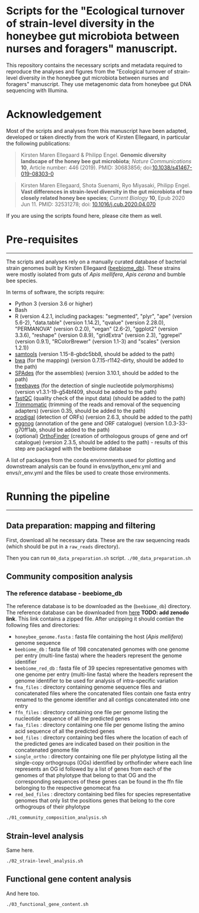 Scripts for the "Ecological turnover of strain-level diversity in the honeybee gut microbiota between nurses and foragers" manuscript.
=======

This repository contains the necessary scripts and metadata required to reproduce the analyses and figures from the "Ecological turnover of strain-level diversity in the honeybee gut microbiota between nurses and foragers" manuscript. They use metagenomic data from honeybee gut DNA sequencing with Illumina.

# Acknowledgement

Most of the scripts and analyses from this manuscript have been adapted, developed or taken directly from the work of Kirsten Ellegaard, in particular the following publications:

> Kirsten Maren Ellegaard & Philipp Engel. **Genomic diversity landscape of the honey bee gut microbiota**; _Nature Communications_ **10**, Article number: 446 (2019).
> PMID: 30683856;
> doi:[10.1038/s41467-019-08303-0](https://www.nature.com/articles/s41467-019-08303-0)

> Kirsten Maren Ellegaard, Shota Suenami, Ryo Miyasaki, Philipp Engel. **Vast differences in strain-level diversity in the gut microbiota of two closely related honey bee species**; _Current Biology_ **10**, Epub 2020 Jun 11.
> PMID: 32531278;
> doi: [10.1016/j.cub.2020.04.070](https://www.cell.com/current-biology/fulltext/S0960-9822(20)30586-8)

If you are using the scripts found here, please cite them as well.

 
# Pre-requisites
----------

The scripts and analyses rely on a manually curated database of bacterial strain genomes built by Kirsten Ellegaard ([beebiome_db](https://drive.switch.ch/index.php/s/vHmM6aIIFyDGQwm)). These strains were mostly isolated from guts of *Apis mellifera*, *Apis cerana* and bumble bee species.

In terms of software, the scripts require:

* Python 3 (version 3.6 or higher)
* Bash
* R  (version 4.2.1, including packages: "segmented", "plyr", "ape" (version 5.6-2), "data.table" (version 1.14.2), "qvalue" (version 2.28.0), "PERMANOVA" (version 0.2.0), "vegan" (2.6-2), "ggplot2" (version 3.3.6), "reshape" (version 0.8.9), "gridExtra" (version 2.3), "ggrepel" (version 0.9.1), "RColorBrewer" (version 1.1-3) and "scales" (version 1.2.1))
* [samtools](http://www.htslib.org) (version  1.15-8-gbdc5bb8, should be added to the path)
* [bwa](https://github.com/lh3/bwa) (for the mapping) (version 0.7.15-r1142-dirty, should be added to the path)
* [SPAdes](https://github.com/ablab/spades) (for the assemblies) (version 3.10.1, should be added to the path)
* [freebayes](https://github.com/freebayes/freebayes) (for the detection of single nucleotide polymorphisms) (version v1.3.1-19-g54bf409, should be added to the path)
* [fastQC](https://www.bioinformatics.babraham.ac.uk/projects/fastqc/) (quality check of the input data) (should be added to the path)
* [Trimmomatic](https://github.com/usadellab/Trimmomatic) (trimming of the reads and removal of the sequencing adapters) (version 0.35, should be added to the path)
* [prodigal](https://github.com/hyattpd/Prodigal) (detection of ORFs) (version 2.6.3, should be added to the path)
* [eggnog](https://github.com/eggnogdb/eggnog-mapper) (annotation of the gene and ORF catalogue) (version 1.0.3-33-g70ff1ab, should be added to the path)
* (optional) [OrthoFinder](https://github.com/davidemms/OrthoFinder) (creation of orthologous groups of gene and orf catalogue) (version 2.3.5, should be added to the path) - results of this step are packaged with the beebiome database

A list of packages from the conda environments used for plotting and downstream analysis can be found in envs/python_env.yml and envs/r_env.yml and the files be used to create those environments.

# Running the pipeline
--------

## Data preparation: mapping and filtering 

First, download all he necessary data. These are the raw sequencing reads (which should be put in a `raw_reads` directory).

Then you can run `00_data_preparation.sh` script.
```./00_data_preparation.sh```

## Community composition analysis

### The reference database - beebiome_db

The reference database is to be downloaded as the (`beebiome_db`) directory. The reference database can be downloaded from [here](https://drive.switch.ch/index.php/s/vHmM6aIIFyDGQwm) **TODO: add zenodo link**. This link contains a zipped file. After unzipping it should contian the following files and directories:

* `honeybee_genome.fasta` : fasta file containing the host (_Apis mellifera_) genome sequence
* `beebiome_db` : fasta file of 198 concatenated genomes with one genome per entry (multi-line fasta) where the headers represent the genome identifier
* `beebiome_red_db` : fasta file of 39 species representative genomes with one genome per entry (multi-line fasta) where the headers represent the genome identifier to be used for analysis of intra-specific variation
* `fna_files` : directory containing genome sequence files and concatenated files where the concatenated files contain one fasta entry renamed to the genome identifier and all contigs concatenated into one entry
* `ffn_files` : directory containing one file per genome listing the nucleotide sequence of all the predicted genes
* `faa_files` : directory containing one file per genome listing the amino acid sequence of all the predicted genes
* `bed_files` : directory containing bed files where the location of each of the predicted genes are indicated based on their position in the concatenated genome file
* `single_ortho` : directory containing one file per phylotype listing all the single-copy orthogroups (OGs) identified by orthofinder where each line represents an OG id followed by a list of genes from each of the genomes of that phylotype that belong to that OG and the corresponding sequences of these genes can be found in the ffn file belonging to the respective genomecat fna
* `red_bed_files` : directory containing bed files for species representative genomes that only list the positions genes that belong to the core orthogroups of their phylotype

```./01_community_composition_analysis.sh```

## Strain-level analysis

Same here.  

```./02_strain-level_analysis.sh```

## Functional gene content analysis

And here too.  

```./03_functional_gene_content.sh```

